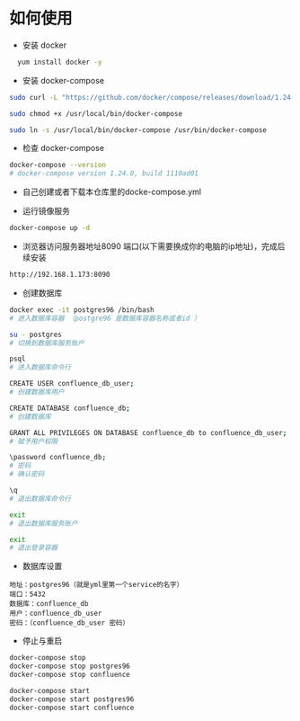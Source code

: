 如何使用
===

- 安装 docker
```bash
  yum install docker -y
```

- 安装 docker-compose
```bash
sudo curl -L "https://github.com/docker/compose/releases/download/1.24.0/docker-compose-$(uname -s)-$(uname -m)" -o /usr/local/bin/docker-compose

sudo chmod +x /usr/local/bin/docker-compose

sudo ln -s /usr/local/bin/docker-compose /usr/bin/docker-compose
```

- 检查 docker-compose
```bash
docker-compose --version
# docker-compose version 1.24.0, build 1110ad01
```

- 自己创建或者下载本仓库里的docke-compose.yml

- 运行镜像服务
```bash
docker-compose up -d
```

- 浏览器访问服务器地址8090 端口(以下需要换成你的电脑的ip地址)，完成后续安装
```bash
http://192.168.1.173:8090
```

- 创建数据库
```bash
docker exec -it postgres96 /bin/bash
# 进入数据库容器 （postgre96 是数据库容器名称或者id ）

su - postgres
# 切换到数据库服务账户

psql
# 进入数据库命令行

CREATE USER confluence_db_user;
# 创建数据库用户

CREATE DATABASE confluence_db;
# 创建数据库

GRANT ALL PRIVILEGES ON DATABASE confluence_db to confluence_db_user;
# 赋予用户权限

\password confluence_db;
# 密码
# 确认密码

\q
# 退出数据库命令行

exit
# 退出数据库服务账户

exit
# 退出登录容器
```
- 数据库设置
```
地址：postgres96（就是yml里第一个service的名字）
端口：5432
数据库：confluence_db
用户：confluence_db_user
密码：（confluence_db_user 密码）
```

- 停止与重启
```bash
docker-compose stop
docker-compose stop postgres96
docker-compose stop confluence

docker-compose start
docker-compose start postgres96
docker-compose start confluence
```
